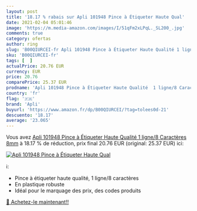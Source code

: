 ```yaml
---
layout: post
title: '18.17 % rabais sur Apli 101948 Pince à Étiqueter Haute Qual'
date: 2021-02-04 05:01:46
image: 'https://m.media-amazon.com/images/I/51qFm2xLPqL._SL200_.jpg'
comments: true
category: ofertas
author: ring
slug: 'B00QIURCEI-fr Apli 101948 Pince à Étiqueter Haute Qualité 1 ligne/8...'
sku: 'B00QIURCEI-fr'
tags: [  ]
actualPrice: 20.76 EUR
currency: EUR
price: 20.76
comparePrice: 25.37 EUR
prodname: 'Apli 101948 Pince à Étiqueter Haute Qualité  1 ligne/8 Caractères  8mm'
country: 'fr'
flag: '🇫🇷'
brand: 'Apli'
buyurl: 'https://www.amazon.fr/dp/B00QIURCEI/?tag=tolees0d-21'
descuento: '18.17'
average: '23.065'
---
```


Vous avez [Apli 101948 Pince à Étiqueter Haute Qualité  1 ligne/8 Caractères  8mm](https://www.amazon.fr/dp/B00QIURCEI/?tag=tolees0d-21)  à  18.17 % de réduction, prix final  20.76 EUR (original: 25.37 EUR) ici:

[![Apli 101948 Pince à Étiqueter Haute Qual](https://m.media-amazon.com/images/I/51qFm2xLPqL._SL200_.jpg)](https://www.amazon.fr/dp/B00QIURCEI/?tag=tolees0d-21)

ℹ️:

- Pince à étiqueter haute qualité, 1 ligne/8 caractères
- En plastique robuste
- Idéal pour le marquage des prix, des codes produits

[🛒 Achetez-le maintenant!!](https://www.amazon.fr/dp/B00QIURCEI/?tag=tolees0d-21)
